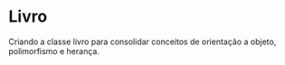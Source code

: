 # Livro
Criando a classe livro para consolidar conceitos de orientação a objeto, polimorfismo e herança. 
